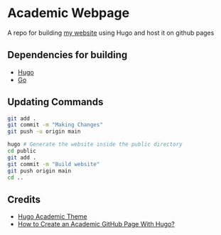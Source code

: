 # Academic Webpage

A repo for building [my website](https://aditya-shirwatkar.github.io) using Hugo and host it on github pages

## Dependencies for building

- [Hugo](https://gohugo.io/)
- [Go](https://go.dev/)

## Updating Commands

```bash
git add .
git commit -m "Making Changes"
git push -u origin main

hugo # Generate the website inside the public directory
cd public
git add .
git commit -m "Build website"
git push origin main
cd ..
```

## Credits

- [Hugo Academic Theme](https://github.com/wowchemy/starter-hugo-academic)
- [How to Create an Academic GitHub Page With Hugo?](https://mickaellalande.github.io/post/tutorial/how-to-create-an-academic-github-page-with-hugo/)